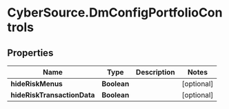 # CyberSource.DmConfigPortfolioControls

## Properties
Name | Type | Description | Notes
------------ | ------------- | ------------- | -------------
**hideRiskMenus** | **Boolean** |  | [optional] 
**hideRiskTransactionData** | **Boolean** |  | [optional] 


